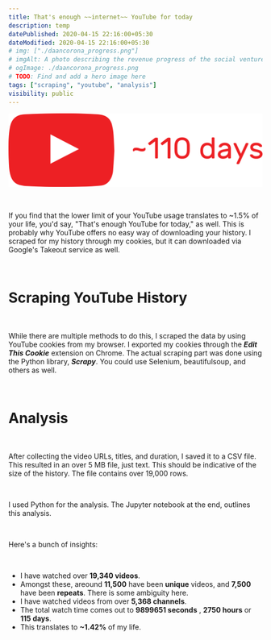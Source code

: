 ```yaml
---
title: That's enough ~~internet~~ YouTube for today
description: temp
datePublished: 2020-04-15 22:16:00+05:30
dateModified: 2020-04-15 22:16:00+05:30
# img: ["./daancorona_progress.png"]
# imgAlt: A photo describing the revenue progress of the social venture startup, DaanCorona.
# ogImage: ./daancorona_progress.png
# TODO: Find and add a hero image here
tags: ["scraping", "youtube", "analysis"]
visibility: public
---
```


<!-- PELICAN_BEGIN_SUMMARY -->  
![alt](./temporary_red.png)  

<br>

If you find that the lower limit of your YouTube usage translates to ~1.5% of your life, you'd say, "That's enough YouTube for today," as well. This is probably why YouTube offers no easy way of downloading your history. I scraped for my history through my cookies, but it can downloaded via Google's Takeout service as well.
<!-- PELICAN_END_SUMMARY -->

<br>

Scraping YouTube History
========== 

<br>

While there are multiple methods to do this, I scraped the data by using YouTube cookies from my browser. I exported my cookies through the ***Edit This Cookie*** extension on Chrome. The actual scraping part was done using the Python library, ***Scrapy***.  You could use Selenium, beautifulsoup, and others as well.

<br>

Analysis
==========

<br>

After collecting the video URLs, titles, and duration, I saved it to a CSV file. This resulted in an over 5 MB file, just text. This should be indicative of the size of the history. The file contains over 19,000 rows. 

<br>

I used Python for the analysis. The Jupyter notebook at the end, outlines this analysis.

<br>

Here's  a bunch of insights:  

<br>

- I have watched over **19,340 videos**.
- Amongst these, areound **11,500** have been **unique** videos, and **7,500** have been **repeats**. There is some ambiguity here.
- I have watched videos from over **5,368 channels**.
- The total watch time comes out to **9899651 seconds** , **2750 hours** or **115 days**.
- This translates to **~1.42%** of my life.

